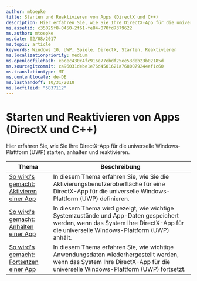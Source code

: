 ```yaml
---
author: mtoepke
title: Starten und Reaktivieren von Apps (DirectX und C++)
description: Hier erfahren Sie, wie Sie Ihre DirectX-App für die universelle Windows-Plattform (UWP) starten, anhalten und reaktivieren.
ms.assetid: c35025f8-0450-2f61-fe84-070fd7379622
ms.author: mtoepke
ms.date: 02/08/2017
ms.topic: article
keywords: Windows 10, UWP, Spiele, DirectX, Starten, Reaktivieren
ms.localizationpriority: medium
ms.openlocfilehash: ebcec430c4fc916e77ebdf25ee53deb23b02185d
ms.sourcegitcommit: ca96031debe1e76d4501621a7680079244ef1c60
ms.translationtype: MT
ms.contentlocale: de-DE
ms.lasthandoff: 10/31/2018
ms.locfileid: "5837112"
---
```

# <a name="launching-and-resuming-apps-directx-and-c"></a>Starten und Reaktivieren von Apps (DirectX und C++)



Hier erfahren Sie, wie Sie Ihre DirectX-App für die universelle Windows-Plattform (UWP) starten, anhalten und reaktivieren.

| Thema | Beschreibung |
|---------------------------------------------------------------------|-----------------------------------------------------------------------------------------------------------------|
| [So wird's gemacht: Aktivieren einer App](how-to-activate-an-app-directx-and-cpp.md) | In diesem Thema erfahren Sie, wie Sie die Aktivierungsbenutzeroberfläche für eine DirectX-App für die universelle Windows-Plattform (UWP) definieren. |
| [So wird's gemacht: Anhalten einer App](how-to-suspend-an-app-directx-and-cpp.md) | In diesem Thema wird gezeigt, wie wichtige Systemzustände und App-Daten gespeichert werden, wenn das System Ihre DirectX-App für die universelle Windows-Plattform (UWP) anhält. |
| [So wird's gemacht: Fortsetzen einer App](how-to-resume-an-app-directx-and-cpp.md) | In diesem Thema erfahren Sie, wie wichtige Anwendungsdaten wiederhergestellt werden, wenn das System Ihre DirectX-App für die universelle Windows-Plattform (UWP) fortsetzt. |
 

 

 




